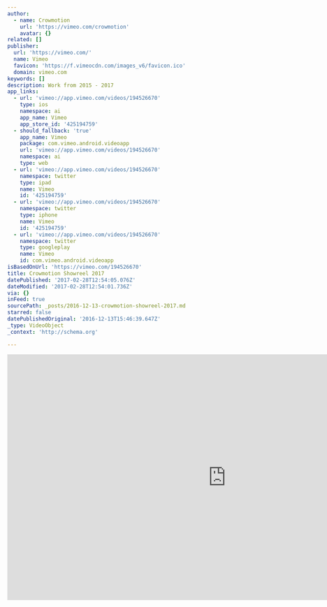 ```yaml
---
author:
  - name: Crowmotion
    url: 'https://vimeo.com/crowmotion'
    avatar: {}
related: []
publisher:
  url: 'https://vimeo.com/'
  name: Vimeo
  favicon: 'https://f.vimeocdn.com/images_v6/favicon.ico'
  domain: vimeo.com
keywords: []
description: Work from 2015 - 2017
app_links:
  - url: 'vimeo://app.vimeo.com/videos/194526670'
    type: ios
    namespace: ai
    app_name: Vimeo
    app_store_id: '425194759'
  - should_fallback: 'true'
    app_name: Vimeo
    package: com.vimeo.android.videoapp
    url: 'vimeo://app.vimeo.com/videos/194526670'
    namespace: ai
    type: web
  - url: 'vimeo://app.vimeo.com/videos/194526670'
    namespace: twitter
    type: ipad
    name: Vimeo
    id: '425194759'
  - url: 'vimeo://app.vimeo.com/videos/194526670'
    namespace: twitter
    type: iphone
    name: Vimeo
    id: '425194759'
  - url: 'vimeo://app.vimeo.com/videos/194526670'
    namespace: twitter
    type: googleplay
    name: Vimeo
    id: com.vimeo.android.videoapp
isBasedOnUrl: 'https://vimeo.com/194526670'
title: Crowmotion Showreel 2017
datePublished: '2017-02-28T12:54:05.076Z'
dateModified: '2017-02-28T12:54:01.736Z'
via: {}
inFeed: true
sourcePath: _posts/2016-12-13-crowmotion-showreel-2017.md
starred: false
datePublishedOriginal: '2016-12-13T15:46:39.647Z'
_type: VideoObject
_context: 'http://schema.org'

---
```

<iframe src="https://cdn.embedly.com/widgets/media.html?src=https%3A%2F%2Fplayer.vimeo.com%2Fvideo%2F194526670&amp;url=https%3A%2F%2Fvimeo.com%2F194526670&amp;image=https%3A%2F%2Fi.vimeocdn.com%2Fvideo%2F606512834_1280.jpg&amp;key=b7d04c9b404c499eba89ee7072e1c4f7&amp;type=text%2Fhtml&amp;schema=vimeo" width="1000" height="563" scrolling="no" frameborder="0" allowfullscreen="" style=""></iframe>